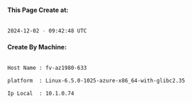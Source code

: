 
   
#### This Page Create at:

```bash

2024-12-02 - 09:42:48 UTC

```

#### Create By Machine:

```bash

Host Name : fv-az1980-633

platform  : Linux-6.5.0-1025-azure-x86_64-with-glibc2.35

Ip Local  : 10.1.0.74

```

